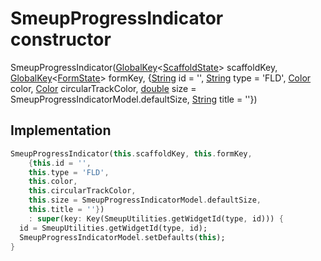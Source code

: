 


# SmeupProgressIndicator constructor







SmeupProgressIndicator([GlobalKey](https://api.flutter.dev/flutter/widgets/GlobalKey-class.html)&lt;[ScaffoldState](https://api.flutter.dev/flutter/material/ScaffoldState-class.html)> scaffoldKey, [GlobalKey](https://api.flutter.dev/flutter/widgets/GlobalKey-class.html)&lt;[FormState](https://api.flutter.dev/flutter/widgets/FormState-class.html)> formKey, {[String](https://api.flutter.dev/flutter/dart-core/String-class.html) id = '', [String](https://api.flutter.dev/flutter/dart-core/String-class.html) type = 'FLD', [Color](https://api.flutter.dev/flutter/dart-ui/Color-class.html) color, [Color](https://api.flutter.dev/flutter/dart-ui/Color-class.html) circularTrackColor, [double](https://api.flutter.dev/flutter/dart-core/double-class.html) size = SmeupProgressIndicatorModel.defaultSize, [String](https://api.flutter.dev/flutter/dart-core/String-class.html) title = ''})





## Implementation

```dart
SmeupProgressIndicator(this.scaffoldKey, this.formKey,
    {this.id = '',
    this.type = 'FLD',
    this.color,
    this.circularTrackColor,
    this.size = SmeupProgressIndicatorModel.defaultSize,
    this.title = ''})
    : super(key: Key(SmeupUtilities.getWidgetId(type, id))) {
  id = SmeupUtilities.getWidgetId(type, id);
  SmeupProgressIndicatorModel.setDefaults(this);
}
```







